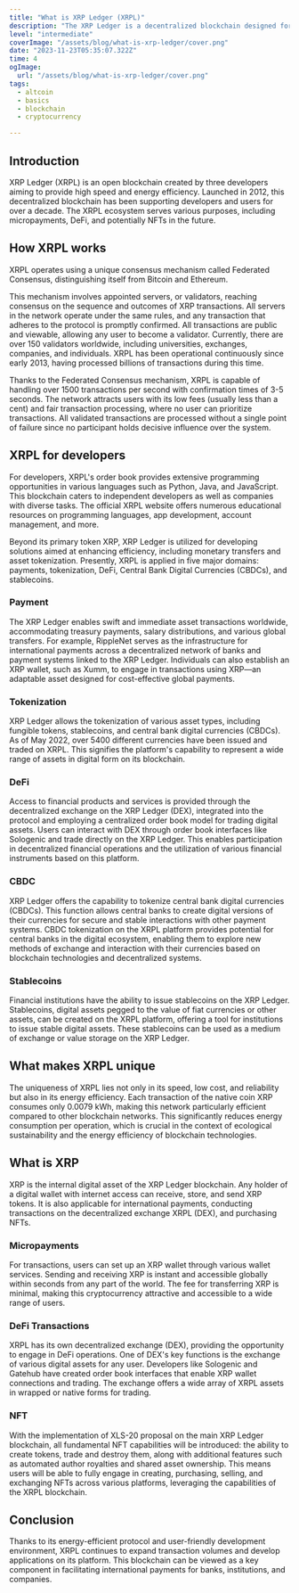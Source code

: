 ```yaml
---
title: "What is XRP Ledger (XRPL)"
description: "The XRP Ledger is a decentralized blockchain designed for efficient and rapid transaction processing, created to support various financial operations and asset tokenization. It employs a unique consensus mechanism, facilitating quick and low-cost transactions while offering a platform for diverse applications like payments, decentralized finance (DeFi), and tokenization of assets."
level: "intermediate"
coverImage: "/assets/blog/what-is-xrp-ledger/cover.png"
date: "2023-11-23T05:35:07.322Z"
time: 4
ogImage:
  url: "/assets/blog/what-is-xrp-ledger/cover.png"
tags:
  - altcoin
  - basics
  - blockchain
  - cryptocurrency

---
```



## Introduction
XRP Ledger (XRPL) is an open blockchain created by three developers aiming to provide high speed and energy efficiency. Launched in 2012, this decentralized blockchain has been supporting developers and users for over a decade. The XRPL ecosystem serves various purposes, including micropayments, DeFi, and potentially NFTs in the future.

## How XRPL works
XRPL operates using a unique consensus mechanism called Federated Consensus, distinguishing itself from Bitcoin and Ethereum.

This mechanism involves appointed servers, or validators, reaching consensus on the sequence and outcomes of XRP transactions. All servers in the network operate under the same rules, and any transaction that adheres to the protocol is promptly confirmed. All transactions are public and viewable, allowing any user to become a validator. Currently, there are over 150 validators worldwide, including universities, exchanges, companies, and individuals. XRPL has been operational continuously since early 2013, having processed billions of transactions during this time.

Thanks to the Federated Consensus mechanism, XRPL is capable of handling over 1500 transactions per second with confirmation times of 3-5 seconds. The network attracts users with its low fees (usually less than a cent) and fair transaction processing, where no user can prioritize transactions. All validated transactions are processed without a single point of failure since no participant holds decisive influence over the system.

## XRPL for developers
For developers, XRPL's order book provides extensive programming opportunities in various languages such as Python, Java, and JavaScript. This blockchain caters to independent developers as well as companies with diverse tasks. The official XRPL website offers numerous educational resources on programming languages, app development, account management, and more.

Beyond its primary token XRP, XRP Ledger is utilized for developing solutions aimed at enhancing efficiency, including monetary transfers and asset tokenization. Presently, XRPL is applied in five major domains: payments, tokenization, DeFi, Central Bank Digital Currencies (CBDCs), and stablecoins.

### Payment
The XRP Ledger enables swift and immediate asset transactions worldwide, accommodating treasury payments, salary distributions, and various global transfers. For example, RippleNet serves as the infrastructure for international payments across a decentralized network of banks and payment systems linked to the XRP Ledger. Individuals can also establish an XRP wallet, such as Xumm, to engage in transactions using XRP—an adaptable asset designed for cost-effective global payments.

### Tokenization
XRP Ledger allows the tokenization of various asset types, including fungible tokens, stablecoins, and central bank digital currencies (CBDCs). As of May 2022, over 5400 different currencies have been issued and traded on XRPL. This signifies the platform's capability to represent a wide range of assets in digital form on its blockchain.

### DeFi
Access to financial products and services is provided through the decentralized exchange on the XRP Ledger (DEX), integrated into the protocol and employing a centralized order book model for trading digital assets. Users can interact with DEX through order book interfaces like Sologenic and trade directly on the XRP Ledger. This enables participation in decentralized financial operations and the utilization of various financial instruments based on this platform.

### CBDC
XRP Ledger offers the capability to tokenize central bank digital currencies (CBDCs). This function allows central banks to create digital versions of their currencies for secure and stable interactions with other payment systems. CBDC tokenization on the XRPL platform provides potential for central banks in the digital ecosystem, enabling them to explore new methods of exchange and interaction with their currencies based on blockchain technologies and decentralized systems.

### Stablecoins
Financial institutions have the ability to issue stablecoins on the XRP Ledger. Stablecoins, digital assets pegged to the value of fiat currencies or other assets, can be created on the XRPL platform, offering a tool for institutions to issue stable digital assets. These stablecoins can be used as a medium of exchange or value storage on the XRP Ledger.

## What makes XRPL unique
The uniqueness of XRPL lies not only in its speed, low cost, and reliability but also in its energy efficiency. Each transaction of the native coin XRP consumes only 0.0079 kWh, making this network particularly efficient compared to other blockchain networks. This significantly reduces energy consumption per operation, which is crucial in the context of ecological sustainability and the energy efficiency of blockchain technologies.

## What is XRP
XRP is the internal digital asset of the XRP Ledger blockchain. Any holder of a digital wallet with internet access can receive, store, and send XRP tokens. It is also applicable for international payments, conducting transactions on the decentralized exchange XRPL (DEX), and purchasing NFTs.

### Micropayments
For transactions, users can set up an XRP wallet through various wallet services. Sending and receiving XRP is instant and accessible globally within seconds from any part of the world. The fee for transferring XRP is minimal, making this cryptocurrency attractive and accessible to a wide range of users.

### DeFi Transactions
XRPL has its own decentralized exchange (DEX), providing the opportunity to engage in DeFi operations. One of DEX's key functions is the exchange of various digital assets for any user. Developers like Sologenic and Gatehub have created order book interfaces that enable XRP wallet connections and trading. The exchange offers a wide array of XRPL assets in wrapped or native forms for trading.

### NFT
With the implementation of XLS-20 proposal on the main XRP Ledger blockchain, all fundamental NFT capabilities will be introduced: the ability to create tokens, trade and destroy them, along with additional features such as automated author royalties and shared asset ownership. This means users will be able to fully engage in creating, purchasing, selling, and exchanging NFTs across various platforms, leveraging the capabilities of the XRPL blockchain.

## Conclusion
Thanks to its energy-efficient protocol and user-friendly development environment, XRPL continues to expand transaction volumes and develop applications on its platform. This blockchain can be viewed as a key component in facilitating international payments for banks, institutions, and companies.

